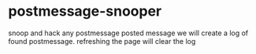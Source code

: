 # postmessage-snooper
snoop and hack any postmessage posted message we will create a log of found postmessage. refreshing the page will clear the log
